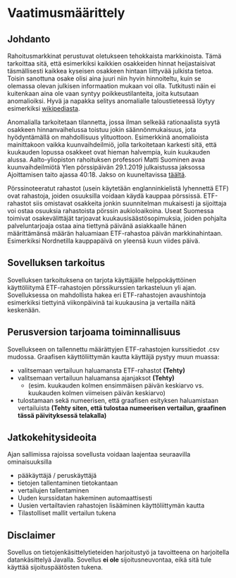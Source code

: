 # Vaatimusmäärittely

## Johdanto

Rahoitusmarkkinat perustuvat oletukseen tehokkaista markkinoista. Tämä tarkoittaa sitä, että esimerkiksi kaikkien osakkeiden hinnat heijastaisivat täsmällisesti kaikkea kyseisen osakkeen hintaan liittyvää julkista tietoa. Toisin sanottuna osake olisi aina juuri niin hyvin hinnoiteltu, kuin se olemassa olevan julkisen informaation mukaan voi olla. Tutkitusti näin ei kuitenkaan aina ole vaan syntyy poikkeustilanteita, joita kutsutaan anomalioiksi. Hyvä ja napakka selitys anomalialle taloustieteessä löytyy esimerkiksi [wikipediasta](https://fi.wikipedia.org/wiki/Anomalia_(taloustiede)).

Anomalialla tarkoitetaan tilannetta, jossa ilman selkeää rationaalista syytä osakkeen hinnanvaihelussa toistuu jokin säännönmukaisuus, jota hyödyntämällä on mahdollisuus ylituottoon. Esimerkkinä anomalioista mainittakoon vaikka kuunvaihdeilmiö, jolla tarkoitetaan karkesti sitä, että kuukauden lopussa osakkeet ovat hieman halvempia, kuin kuukauden alussa. Aalto-yliopiston rahoituksen professori Matti Suominen avaa kuunvaihdeilmiötä Ylen pörssipäivän 29.1.2019 julkaistussa jaksossa Ajoittamisen taito ajassa 40:18. Jakso on kuuneltavissa [täältä](https://areena.yle.fi/1-50044492#autoplay=true).

Pörssinoteeratut rahastot (usein käytetään englanninkielistä lyhennettä ETF) ovat rahastoja, joiden osuuksilla voidaan käydä kauppaa pörssissä. ETF-rahastot siis omistavat osakkeita jonkin suunnitelman mukaisesti ja sijoittaja voi ostaa osuuksia rahastoista pörssin aukioloaikoina. Useat Suomessa toimivat osakevälittäjät tarjoavat kuukausisäästösopimuksia, joiden pohjalta palveluntarjoaja ostaa aina tiettynä päivänä asiakkaalle hänen määrittämänsä määrän haluamiaan ETF-rahastoa päivän markkinahintaan. Esimerkiksi Nordnetilla kauppapäivä on yleensä kuun viides päivä.

## Sovelluksen tarkoitus

Sovelluksen tarkoituksena on tarjota käyttäjälle helppokäyttöinen käyttöliitymä ETF-rahastojen pörssikurssien tarkasteluun yli ajan. Sovelluksessa on mahdollista hakea eri ETF-rahastojen avaushintoja esimerkiksi tiettyinä viikonpäivinä tai kuukausina ja vertailla näitä keskenään.

## Perusversion tarjoama toiminnallisuus

Sovellukseen on tallennettu määrättyjen ETF-rahastojen kurssitiedot .csv mudossa. Graafisen käyttöliittymän kautta käyttäjä pystyy muun muassa:

- valitsemaan vertailuun haluamansta ETF-rahastot **(Tehty)**
- valitsemaan vertailuun haluamansa ajanjaksot **(Tehty)**
  - (esim. kuukauden kolmen ensimmäisen päivän keskiarvo vs. kuukauden kolmen viimeisen päivän keskiarvo)
- tulostamaan sekä numeerisen, että graafisen esityksen haluamistaan vertailuista **(Tehty siten, että tulostaa numeerisen vertailun, graafinen tässä päivityksessä telakalla)**

## Jatkokehitysideoita

Ajan sallimissa rajoissa sovellusta voidaan laajentaa seuraavilla ominaisuuksilla

- pääkäyttäjä / peruskäyttäjä
- tietojen tallentaminen tietokantaan
- vertailujen tallentaminen
- Uuden kurssidatan hakeminen automaattisesti
- Uusien vertailtavien rahastojen lisääminen käyttöliittymän kautta
- Tilastolliset mallit vertailun tukena

## Disclaimer

Sovellus on tietojenkäsittelytieteiden harjoitustyö ja tavoitteena on harjoitella datankäsittelyä Javalla. Sovellus **ei ole** sijoitusneuvontaa, eikä sitä tule käyttää sijoituspäätösten tukena.
